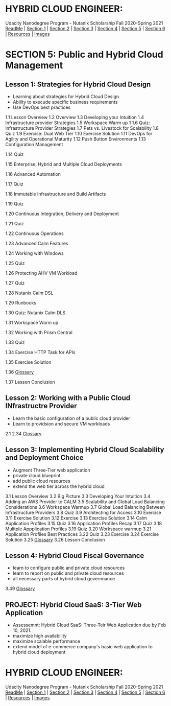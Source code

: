 # HYBRID CLOUD ENGINEER: 
Udacity Nanodegree Program - Nutanix Scholarship Fall 2020-Spring 2021<br>
[ReadMe](https://github.com/EO4wellness/T-I-L/tree/main/Nutanix) | [Section 1](https://github.com/EO4wellness/T-I-L/blob/main/Nutanix/Nutanix-Course-Notes_SECTION-1.md) | [Section 2](https://github.com/EO4wellness/T-I-L/blob/main/Nutanix/Nutanix-Course-Notes_SECTION-2.md) | [Section 3](https://github.com/EO4wellness/T-I-L/blob/main/Nutanix/Nutanix-Course-Notes_SECTION-3.md) | [Section 4](https://github.com/EO4wellness/T-I-L/blob/main/Nutanix/Nutanix-Course-Notes_SECTION-4.md) | [Section 5](https://github.com/EO4wellness/T-I-L/blob/main/Nutanix/Nutanix-Course-Notes_SECTION-5.md) | [Section 6](https://github.com/EO4wellness/T-I-L/blob/main/Nutanix/Nutanix-Course-Notes_SECTION-6.md) | [Resources](https://github.com/EO4wellness/T-I-L/tree/main/Nutanix/Nutanix-Resources) | [Images](https://github.com/EO4wellness/T-I-L/tree/main/Nutanix/Images)


# SECTION 5: Public and Hybrid Cloud Management 


## Lesson 1: Strategies for Hybrid Cloud Design 
* Learning about strategies for Hybrid Cloud Design
* Ability to execude specific business requirements 
* Use DevOps best practices 

1.1 Lesson Overview 
1.2 Overview 
1.3 Developing your Intuition
1.4 Infrastructure provider Strategies 
1.5 Workspace Warm up 1 
1.6 Quiz: Infrastructure Provider Strategies 
1.7 Pets vs. Livestock for Scalability 
1.8 Quiz
1.9 Exercise: Dual Web Tier 
1.10 Exercise Solution
1.11 DevOps for Agility and Operational Maturity
1.12 Push Button Environments 
1.13 Configuration Management 


1.14 Quiz


1.15 Enterprise, Hybrid and Multiple Cloud Deployments 


1.16 Advanced Automation 


1.17 Quiz


1.18  Immutable Infrastructure and Build Artifacts 


1.19 Quiz


1.20 Continuous Integration, Delivery and Deployment 


1.21 Quiz 


1.22 Continuous Operations 


1.23 Advanced Calm Features 


1.24 Working with Windows 


1.25 Quiz 


1.26 Protecting AHV VM Workload 


1.27 Quiz 


1.28 Nutanix Calm DSL


1.29 Runbooks


1.30 Quiz: Nutanix Calm DLS 


1.31 Workspace Warm up 


1.32 Working with Prism Central 


1.33 Quiz 


1.34 Exercise HTTP Task for APIs 


1.35 Exercise Solution 


1.36 [Glossary](https://github.com/EO4wellness/T-I-L/blob/main/Nutanix/Nutanix-Resources/05.1_Glossary.md) 


1.37 Lesson Conclusion 

## Lesson 2: Working with a Public Cloud INfrastructre Provider 
* Learn the basic configuration of a public cloud provider
* Learn to providsion and secure VM workloads 

2.1
2.34 [Glossary](https://github.com/EO4wellness/T-I-L/blob/main/Nutanix/Nutanix-Resources/05.2_Glossary.md) 

## Lesson 3: Implementing Hybrid Cloud Scalability and Deployment Choice 
* Augment Three-Tier web application 
* private cloud blueprint 
* add public cloud resources 
* extend the web tier across the hybrid cloud 


3.1 Lesson Overview 
3.2 Big Picture 
3.3 Developing Your Intuition 
3.4 Adding an AWS Provider to CALM
3.5 Scalability and Global Load Balancing Considerations 
3.6 Workspace Warmup
3.7 Global Load Balancing Between Infrastructure Providers 
3.8 Quiz 
3.9 Architecting for Access 
3.10 Exercise
3.11 Exercise Solution
3.12 Exercise 
3.13 Exercise Solution 
3.14 Calm Application Profiles 
3.15 Quiz
3.16 Application Profiles Recap 
3.17 Quiz 
3.18 Mulitple Appplication Profiles
3.19 Quiz 
3.20 Workspace warmup
3.21 Application Profiles Best Practices 
3.22 Quiz 
3.23 Exercise 
3.24 Exercise Solution 
3.25 [Glossary](#)
3.26 Lesson Conclusion 

## Lesson 4: Hybrid Cloud Fiscal Governance
* learn to configure public and private cloud resources 
* learn to report on public and private cloud resources
* all necessary parts of hybrid cloud governnance 

3.49 [Glossary](#)  

## PROJECT: Hybrid Cloud SaaS: 3-Tier Web Application 
* Assessemnt: Hybrid Cloud SaaS: Three-Teir Web Application due by Feb 10, 2021. 
* maximize high availability 
* maximize scalable performance 
* extend model of e-commerce company's basic web application to hybrid cloud deployment 


# HYBRID CLOUD ENGINEER: 
Udacity Nanodegree Program - Nutanix Scholarship Fall 2020-Spring 2021<br>
[ReadMe](https://github.com/EO4wellness/T-I-L/tree/main/Nutanix) | [Section 1](https://github.com/EO4wellness/T-I-L/blob/main/Nutanix/Nutanix-Course-Notes_SECTION-1.md) | [Section 2](https://github.com/EO4wellness/T-I-L/blob/main/Nutanix/Nutanix-Course-Notes_SECTION-2.md) | [Section 3](https://github.com/EO4wellness/T-I-L/blob/main/Nutanix/Nutanix-Course-Notes_SECTION-3.md) | [Section 4](https://github.com/EO4wellness/T-I-L/blob/main/Nutanix/Nutanix-Course-Notes_SECTION-4.md) | [Section 5](https://github.com/EO4wellness/T-I-L/blob/main/Nutanix/Nutanix-Course-Notes_SECTION-5.md) | [Section 6](https://github.com/EO4wellness/T-I-L/blob/main/Nutanix/Nutanix-Course-Notes_SECTION-6.md) | [Resources](https://github.com/EO4wellness/T-I-L/tree/main/Nutanix/Nutanix-Resources) | [Images](https://github.com/EO4wellness/T-I-L/tree/main/Nutanix/Images)
